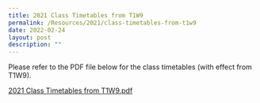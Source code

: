 ```yaml
---
title: 2021 Class Timetables from T1W9
permalink: /Resources/2021/class-timetables-from-t1w9
date: 2022-02-24
layout: post
description: ""
---
```

  Please refer to the PDF file below for the class timetables (with effect from T1W9).  
  
[2021 Class Timetables from T1W9.pdf](https://www-bpghs-moe-edu-sg-admin.cwp.sg/qql/slot/u148/BPGHS%202021/Announcements%20&%20Updates/2021%20Class%20Timetables%20from%20T1W9.pdf)